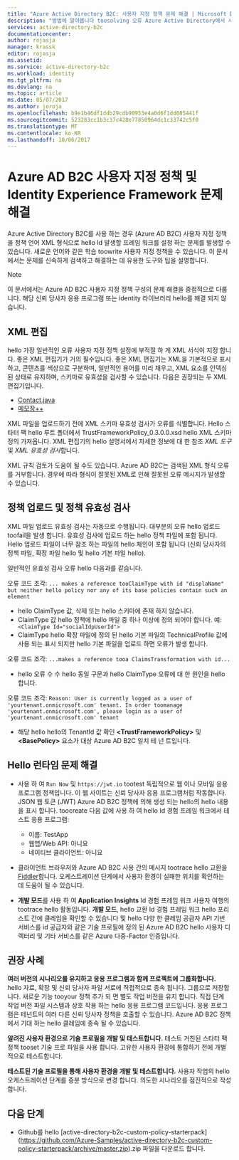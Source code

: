 ```yaml
---
title: "Azure Active Directory B2C: 사용자 지정 정책 문제 해결 | Microsoft Docs"
description: "방법에 알아봅니다 toosolving 오류 Azure Active Directory에서 사용자 지정 정책을 사용 하 여 작업 하는 경우."
services: active-directory-b2c
documentationcenter: 
author: rojasja
manager: krassk
editor: rojasja
ms.assetid: 
ms.service: active-directory-b2c
ms.workload: identity
ms.tgt_pltfrm: na
ms.devlang: na
ms.topic: article
ms.date: 05/07/2017
ms.author: joroja
ms.openlocfilehash: b9e1b46df1ddb29cdb90953e4a0d6f1dd085441f
ms.sourcegitcommit: 523283cc1b3c37c428e77850964dc1c33742c5f0
ms.translationtype: MT
ms.contentlocale: ko-KR
ms.lasthandoff: 10/06/2017
---
```

# <a name="troubleshoot-azure-ad-b2c-custom-policies-and-identity-experience-framework"></a>Azure AD B2C 사용자 지정 정책 및 Identity Experience Framework 문제 해결

Azure Active Directory B2C를 사용 하는 경우 (Azure AD B2C) 사용자 지정 정책을 정책 언어 XML 형식으로 hello Id 발생할 프레임 워크를 설정 하는 문제를 발생할 수 있습니다.  새로운 언어와 같은 학습 toowrite 사용자 지정 정책을 수 있습니다. 이 문서에서는 문제를 신속하게 검색하고 해결하는 데 유용한 도구와 팁을 설명합니다. 

> [!NOTE]
> 이 문서에서는 Azure AD B2C 사용자 지정 정책 구성의 문제 해결을 중점적으로 다룹니다. 해당 신뢰 당사자 응용 프로그램 또는 identity 라이브러리 hello를 해결 되지 않습니다.

## <a name="xml-editing"></a>XML 편집

hello 가장 일반적인 오류 사용자 지정 정책 설정에 부적절 하 게 XML 서식이 지정 합니다. 좋은 XML 편집기가 거의 필수입니다. 좋은 XML 편집기는 XML을 기본적으로 표시하고, 콘텐츠를 색상으로 구분하며, 일반적인 용어를 미리 채우고, XML 요소를 인덱싱된 상태로 유지하며, 스키마로 유효성을 검사할 수 있습니다. 다음은 권장되는 두 XML 편집기입니다.

* [Contact.java](https://code.visualstudio.com/)
* [메모장++](https://notepad-plus-plus.org/)

XML 파일을 업로드하기 전에 XML 스키마 유효성 검사가 오류를 식별합니다. Hello 스타터 팩 hello 루트 폴더에서 TrustFrameworkPolicy_0.3.0.0.xsd hello XML 스키마 정의 가져옵니다. XML 편집기의 hello 설명서에서 자세한 정보에 대 한 참조 *XML 도구* 및 *XML 유효성 검사*합니다.

XML 규칙 검토가 도움이 될 수도 있습니다. Azure AD B2C는 검색된 XML 형식 오류를 거부합니다. 경우에 따라 형식이 잘못된 XML로 인해 잘못된 오류 메시지가 발생할 수 있습니다.

## <a name="upload-policies-and-policy-validation"></a>정책 업로드 및 정책 유효성 검사

 XML 파일 업로드 유효성 검사는 자동으로 수행됩니다. 대부분의 오류 hello 업로드 toofail을 발생 합니다. 유효성 검사에 업로드 하는 hello 정책 파일에 포함 됩니다. Hello 업로드 파일이 너무 참조 하는 파일의 hello 체인이 포함 됩니다 (신뢰 당사자의 정책 파일, 확장 파일 hello 및 hello 기본 파일 hello). 
 
 일반적인 유효성 검사 오류 hello 다음과를 같습니다.

오류 코드 조각: `... makes a reference tooClaimType with id "displaName" but neither hello policy nor any of its base policies contain such an element`
* hello ClaimType 값, 삭제 또는 hello 스키마에 존재 하지 않습니다.
* ClaimType 값 hello 정책에 hello 파일 중 하나 이상에 정의 되어야 합니다. 
    예: ` <ClaimType Id="socialIdpUserId">`
* ClaimType hello 확장 파일에 정의 된 hello 기본 파일의 TechnicalProfile 값에 사용 되는 표시 되지만 hello 기본 파일을 업로드 하면 오류가 발생 합니다.

오류 코드 조각: `...makes a reference tooa ClaimsTransformation with id...`
* hello 오류 수 수 hello 동일 구문과 hello ClaimType 오류에 대 한 원인을 hello 합니다.

오류 코드 조각: `Reason: User is currently logged as a user of 'yourtenant.onmicrosoft.com' tenant. In order toomanage 'yourtenant.onmicrosoft.com', please login as a user of 'yourtenant.onmicrosoft.com' tenant`
* 해당 hello hello의 TenantId 값 확인  **\<TrustFrameworkPolicy\>**  및  **\<BasePolicy\>**  요소가 대상 Azure AD B2C 일치 테 넌 트입니다.  

## <a name="troubleshoot-hello-runtime"></a>Hello 런타임 문제 해결

* 사용 하 여 `Run Now` 및 `https://jwt.io` tootest 독립적으로 웹 이나 모바일 응용 프로그램 정책입니다. 이 웹 사이트는 신뢰 당사자 응용 프로그램처럼 작동합니다. JSON 웹 토큰 (JWT) Azure AD B2C 정책에 의해 생성 되는 hello의 hello 내용을 표시 합니다. toocreate 다음 값에 사용 하 여 hello Id 경험 프레임 워크에서 테스트 응용 프로그램:
    * 이름: TestApp
    * 웹앱/Web API: 아니요
    * 네이티브 클라이언트: 아니요

* 클라이언트 브라우저와 Azure AD B2C 사용 간의 메시지 tootrace hello 교환을 [Fiddler](http://www.telerik.com/fiddler)합니다. 오케스트레이션 단계에서 사용자 환경이 실패한 위치를 확인하는 데 도움이 될 수 있습니다.

* **개발 모드**를 사용 하 여 **Application Insights** Id 경험 프레임 워크 사용자 여행의 tootrace hello 활동입니다. **개발 모드**, hello 교환 Id 경험 프레임 워크 hello 포리스트 간에 클레임을 확인할 수 있습니다 및 hello 다양 한 클레임 공급자 API 기반 서비스를 id 공급자와 같은 기술 프로필에 정의 된 Azure AD B2C hello 사용자 디렉터리 및 기타 서비스를 같은 Azure 다중-Factor 인증입니다.  

## <a name="recommended-practices"></a>권장 사례

**여러 버전의 시나리오를 유지하고 응용 프로그램과 함께 프로젝트에 그룹화합니다.** hello 자료, 확장 및 신뢰 당사자 파일 서로에 직접적으로 종속 됩니다. 그룹으로 저장합니다. 새로운 기능 tooyour 정책 추가 되 면 별도 작업 버전을 유지 합니다. 직접 단계 작업 버전 파일 시스템과 상호 작용 하는 hello 응용 프로그램 코드입니다.  응용 프로그램은 테넌트의 여러 다른 신뢰 당사자 정책을 호출할 수 있습니다. Azure AD B2C 정책에서 기대 하는 hello 클레임에 종속 될 수 있습니다.

**알려진 사용자 환경으로 기술 프로필을 개발 및 테스트합니다.** 테스트 거친된 스타터 팩 정책 tooset 기술 프로 파일을 사용 합니다. 고유한 사용자 환경에 통합하기 전에 개별적으로 테스트합니다.

**테스트된 기술 프로필을 통해 사용자 환경을 개발 및 테스트합니다.** 사용자 작업의 hello 오케스트레이션 단계를 증분 방식으로 변경 합니다. 의도한 시나리오를 점진적으로 작성합니다.

## <a name="next-steps"></a>다음 단계

* Github를 hello [active-directory-b2c-custom-policy-starterpack] (https://github.com/Azure-Samples/active-directory-b2c-custom-policy-starterpack/archive/master.zip).zip 파일을 다운로드 합니다.

